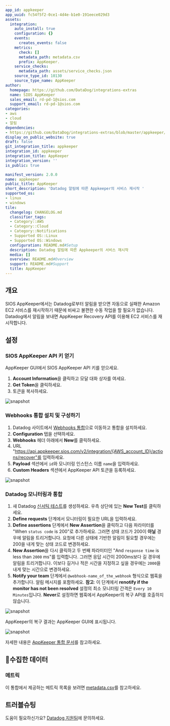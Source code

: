 ```yaml
---
app_id: appkeeper
app_uuid: fc54f5f2-0ce1-4d4e-b1e0-191eece029d3
assets:
  integration:
    auto_install: true
    configuration: {}
    events:
      creates_events: false
    metrics:
      check: []
      metadata_path: metadata.csv
      prefix: AppKeeper.
    service_checks:
      metadata_path: assets/service_checks.json
    source_type_id: 10130
    source_type_name: AppKeeper
author:
  homepage: https://github.com/DataDog/integrations-extras
  name: SIOS AppKeeper
  sales_email: rd-pd-1@sios.com
  support_email: rd-pd-1@sios.com
categories:
- aws
- cloud
- 알림
dependencies:
- https://github.com/DataDog/integrations-extras/blob/master/appkeeper/README.md
display_on_public_website: true
draft: false
git_integration_title: appkeeper
integration_id: appkeeper
integration_title: AppKeeper
integration_version: ''
is_public: true

manifest_version: 2.0.0
name: appkeeper
public_title: AppKeeper
short_description: 'Datadog 알림에 따른 Appkeeper의 서비스 재시작 '
supported_os:
- linux
- windows
tile:
  changelog: CHANGELOG.md
  classifier_tags:
  - Category::AWS
  - Category::Cloud
  - Category::Notifications
  - Supported OS::Linux
  - Supported OS::Windows
  configuration: README.md#Setup
  description: Datadog 알림에 따른 Appkeeper의 서비스 재시작
  media: []
  overview: README.md#Overview
  support: README.md#Support
  title: AppKeeper
---
```


<!--  SOURCED FROM https://github.com/DataDog/integrations-extras -->


## 개요

SIOS AppKeeper에서는 Datadog로부터 알림을 받으면 자동으로 실패한 Amazon EC2 서비스를 재시작하기 때문에 비싸고 불편한 수동 작업을 할 필요가 없습니다. Datadog에서 알림을 보내면 AppKeeper Recovery API를 이용해 EC2 서비스를 재시작합니다.

## 설정

### SIOS AppKeeper API 키 얻기

AppKeeper GUI에서 SIOS AppKeeper API 키를 얻으세요.

1. **Account Information**을 클릭하고 모달 대화 상자를 여세요.
2. **Get Token**을 클릭하세요.
3. 토큰을 복사하세요.

![snapshot][1]

### Webhooks 통합 설치 및 구성하기

1. Datadog 사이트에서 [Webhooks 통합][2]으로 이동하고 통합을 설치하세요.
2. **Configuration** 탭을 선택하세요.
3. **Webhooks** 헤더 아래에서 **New**를 클릭하세요.
4. URL "https://api.appkeeper.sios.com/v2/integration/{AWS_account_ID}/actions/recover"를 입력하세요.
5. **Payload** 섹션에서 `id`와 모니터링 인스턴스 이름 `name`을 입력하세요.
3. **Custom Headers** 섹션에서 AppKeeper API 토큰을 등록하세요.

![snapshot][3]

### Datadog 모니터링과 통합

1. 새 Datadog [신서틱 테스트][4]를 생성하세요. 우측 상단에 있는 **New Test**를 클릭하세요.
2. **Define requests** 단계에서 모니터링이 필요한 URL을 입력하세요.
3. **Define assertions** 단계에서 **New Assertion**을 클릭하고 다음 파라미터를 "When `status code` is 200"로 추가하세요. 그러면 상태 코드가 200이 **아닐** 경우에 알림을 트리거합니다. 요청에 다른 상태에 기반한 알림이 필요할 경우에는 200을 내게 맞는 상태 코드로 변경하세요.
4. **New Assertion**을 다시 클릭하고 두 번째 파라미터인 "And `response time` is less than `2000` ms"를 입력합니다. 그러면 응답 시간이 2000ms보다 길 경우에 알림을 트리거합니다. 이보다 길거나 적은 시간을 지정하고 싶을 경우에는 `2000`을 내게 맞는 시간으로 변경하세요.
5. **Notify your team** 단계에서 `@webhook-name_of_the_webhook` 형식으로 웹훅을 추가합니다. 알림 메시지를 포함하세요. **참고**: 이 단계에서 **renotify if the monitor has not been resolved** 설정의 최소 모니터링 간격은 `Every 10 Minutes`입니다. **Never**로 설정하면 웹훅에서 AppKeeper의 복구 API를 호출하지 않습니다.

![snapshot][5]

AppKeeper의 복구 결과는 AppKeeper GUI에 표시됩니다.

![snapshot][6]

자세한 내용은 [AppKeeper 통합 문서][7]를 참고하세요.

## 수집한 데이터

### 메트릭

이 통합에서 제공하는 메트릭 목록을 보려면 [metadata.csv][8]를 참고하세요.

## 트러블슈팅

도움이 필요하신가요? [Datadog 지원팀][9]에 문의하세요.

[1]: https://raw.githubusercontent.com/DataDog/integrations-extras/master/appkeeper/images/get_token.jpg
[2]: https://app.datadoghq.com/account/settings#integrations/webhooks
[3]: https://raw.githubusercontent.com/DataDog/integrations-extras/master/appkeeper/images/payload_header.jpg
[4]: https://app.datadoghq.com/synthetics/list
[5]: https://raw.githubusercontent.com/DataDog/integrations-extras/master/appkeeper/images/synthetic_test_params.png
[6]: https://raw.githubusercontent.com/DataDog/integrations-extras/master/appkeeper/images/history.jpg
[7]: https://sioscoati.zendesk.com/hc/en-us/articles/900000978443-Integration
[8]: https://github.com/DataDog/integrations-extras/blob/master/appkeeper/metadata.csv
[9]: https://docs.datadoghq.com/ko/help/
